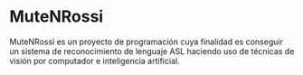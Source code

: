 # MuteNRossi
MuteNRossi es un proyecto de programación cuya finalidad es conseguir un sistema de reconocimiento de lenguaje ASL haciendo uso de técnicas de visión por computador e inteligencia artificial.
